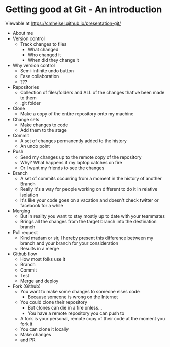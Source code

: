 # Getting good at Git - An introduction

Viewable at https://cmheisel.github.io/presentation-git/

* About me
* Version control
  * Track changes to files
    * What changed
    * Who changed it
    * When did they change it
* Why version control
  * Semi-infinite undo button
  * Ease collaboration
  * ???
* Repositories
  * Collection of files/folders and ALL of the changes that've been made to them
  * .git folder
* Clone
  * Make a copy of the entire repository onto my machine
* Change sets
  * Make changes to code
  * Add them to the stage
* Commit
  * A set of changes permanently added to the history
  * An undo point
* Push
  * Send my changes up to the remote copy of the repository
  * Why? What happens if my laptop catches on fire
  * Or I want my friends to see the changes
* Branch
  * A set of commits occurring from a moment in the history of another Branch
  * Really it's a way for people working on different to do it in relative isolation
  * It's like your code goes on a vacation and doesn't check twitter or facebook for a while
* Merging
  * But in reality you want to stay mostly up to date with your teammates
  * Brings all the changes from the target branch into the destination branch
* Pull request
  * Kind madam or sir, I hereby present this difference between my branch and your branch for your consideration
  * Results in a merge
* Github flow
  * How most folks use it
  * Branch
  * Commit
  * Test
  * Merge and deploy
* Fork (Github)
  * You want to make some changes to someone elses code
    * Because someone is wrong on the Internet
  * You could clone their repository
    * But clones can die in a fire unless...
    * You have a remote repository you can push to
  * A fork is your personal, remote copy of their code at the moment you fork it
  * You can clone it locally
  * Make changes
  * and PR
